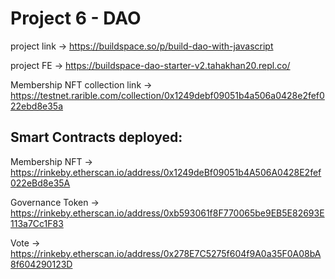 # Project 6 - DAO

project link -> https://buildspace.so/p/build-dao-with-javascript

project FE -> https://buildspace-dao-starter-v2.tahakhan20.repl.co/

Membership NFT collection link -> https://testnet.rarible.com/collection/0x1249debf09051b4a506a0428e2fef022ebd8e35a

## Smart Contracts deployed:

Membership NFT -> https://rinkeby.etherscan.io/address/0x1249deBf09051b4A506A0428E2fef022eBd8e35A

Governance Token -> https://rinkeby.etherscan.io/address/0xb593061f8F770065be9EB5E82693E113a7Cc1F83

Vote -> https://rinkeby.etherscan.io/address/0x278E7C5275f604f9A0a35F0A08bA8f604290123D




